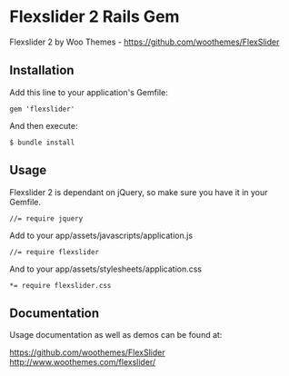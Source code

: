 # Flexslider 2 Rails Gem

Flexslider 2 by Woo Themes - https://github.com/woothemes/FlexSlider

## Installation

Add this line to your application's Gemfile:

    gem 'flexslider'

And then execute:

    $ bundle install

## Usage

Flexslider 2 is dependant on jQuery, so make sure you have it in your Gemfile.

    //= require jquery

Add to your app/assets/javascripts/application.js

    //= require flexslider 

And to your app/assets/stylesheets/application.css

    *= require flexslider.css

## Documentation

Usage documentation as well as demos can be found at:

https://github.com/woothemes/FlexSlider
http://www.woothemes.com/flexslider/